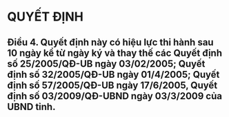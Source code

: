 # QUYẾT ĐỊNH

## Điều 4.  Quyết định này có hiệu lực thi hành sau 10 ngày kể từ ngày ký và thay thế các Quyết định số 25/2005/QĐ-UB ngày 03/02/2005; Quyết định số 32/2005/QĐ-UB ngày 01/4/2005; Quyết định số 57/2005/QĐ-UB ngày 17/6/2005, Quyết định số 03/2009/QĐ-UBND ngày 03/3/2009 của UBND tỉnh.